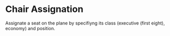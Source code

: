 # Chair Assignation

Assignate a seat on the plane by specifiyng its class (executive (first eight), economy) and position.
